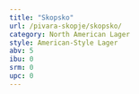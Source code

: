 ```yaml
---
title: "Skopsko"
url: /pivara-skopje/skopsko/
category: North American Lager
style: American-Style Lager
abv: 5
ibu: 0
srm: 0
upc: 0
---
```


